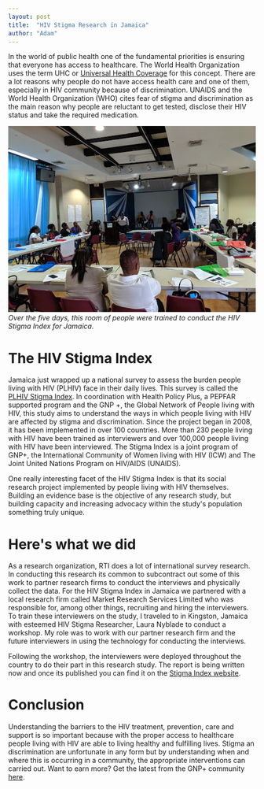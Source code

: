 ```yaml
---
layout: post
title:  "HIV Stigma Research in Jamaica"
author: "Adam"
---
```



In the world of public health one of the fundamental priorities is ensuring that everyone has access to healthcare. The World Health Organization uses the term UHC or <a href="https://www.who.int/health-topics/universal-health-coverage#tab=tab_1s" target="_blank">Universal Health Coverage</a> for this concept. There are a lot reasons why people do not have access health care and one of them, especially in HIV community because of discrimination. UNAIDS and the World Health Organization (WHO) cites fear of stigma and discrimination as the main reason why people are reluctant to get tested, disclose their HIV status and take the required medication.

![The workshop goers](../assets/training.jpg "Interviewer training")
<span style="font-size: 14px; font-style: italic;"> Over the five days, this room of people were trained to conduct the HIV Stigma Index for Jamaica.
</span>

# The HIV Stigma Index

Jamaica just wrapped up a national survey to assess the burden people living with HIV (PLHIV) face in their daily lives. This survey is called the <a href="https://www.gnpplus.net/our-solutions/hiv-stigma-index-2/" target="_blank">PLHIV Stigma Index</a>. In coordination with Health Policy Plus, a PEPFAR supported program and the GNP +, the Global Network of People living with HIV, this study aims to understand the ways in which people living with HIV are affected by stigma and discrimination. Since the project began in 2008, it has been implemented in over 100 countries. More than 230 people living with HIV have been trained as interviewers and over 100,000 people living with HIV have been interviewed. The Stigma Index is a joint program of GNP+, the International Community of Women living with HIV (ICW) and The Joint United Nations Program on HIV/AIDS (UNAIDS). 

One really interesting facet of the HIV Stigma Index is that its social research project implemented by people living with HIV themselves. Building an evidence base is the objective of any research study, but building capacity and increasing advocacy within the study's population something truly unique.


# Here's what we did
As a research organization, RTI does a lot of international survey research. In conducting this research its common to subcontract out some of this work to partner research firms to conduct the interviews and physically collect the data. For the HIV Stigma Index in Jamaica we partnered with a local research firm called Market Research Services Limited who was responsible for, among other things, recruiting and hiring the interviewers.  To train these interviewers on the study, I traveled to in Kingston, Jamaica with esteemed HIV Stigma Researcher, Laura Nyblade to conduct a workshop. My role was to work with our partner research firm and the future interviewers in using the technology for conducting the interviews.

Following the workshop, the interviewers were deployed throughout the country to do their part in this research study. The report is being written now and once its published you can find it on the <a href="https://www.stigmaindex.org/country-reports/" target="_blank">Stigma Index website</a>.


# Conclusion

Understanding the barriers to the HIV treatment, prevention, care and support is so important because with the proper access to healthcare people living with HIV are able to living healthy and fulfilling lives.  Stigma an discrimination are unfortunate in any form but by understanding when and where this is occurring in a community, the appropriate interventions can carried out. Want to earn more? Get the latest from the GNP+ community <a href="https://www.gnpplus.net/category/news/" target="_blank">here</a>. 

